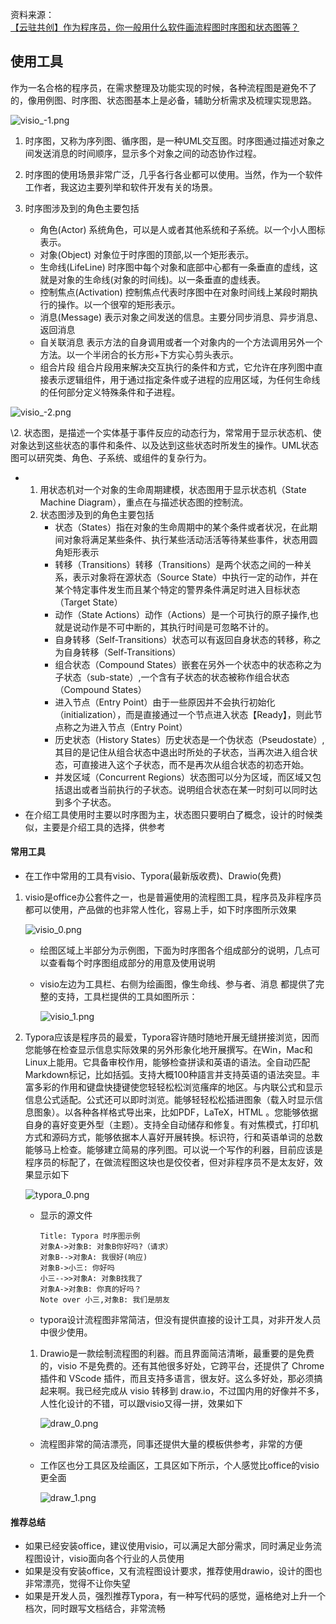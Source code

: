 资料来源：<br/>
[【云驻共创】作为程序员，你一般用什么软件画流程图时序图和状态图等？](https://bbs.huaweicloud.com/blogs/329422?utm_source=zhihu&utm_medium=bbs-ex&utm_campaign=other&utm_content=content)

## 使用工具

作为一名合格的程序员，在需求整理及功能实现的时候，各种流程图是避免不了的，像用例图、时序图、状态图基本上是必备，辅助分析需求及梳理实现思路。

![visio_-1.png](img/1643094830170098353.png)

1. 时序图，又称为序列图、循序图，是一种UML交互图。时序图通过描述对象之间发送消息的时间顺序，显示多个对象之间的动态协作过程。

1. 时序图的使用场景非常广泛，几乎各行各业都可以使用。当然，作为一个软件工作者，我这边主要列举和软件开发有关的场景。
2. 时序图涉及到的角色主要包括
   - 角色(Actor) 系统角色，可以是人或者其他系统和子系统。以一个小人图标表示。
   - 对象(Object) 对象位于时序图的顶部,以一个矩形表示。
   - 生命线(LifeLine) 时序图中每个对象和底部中心都有一条垂直的虚线，这就是对象的生命线(对象的时间线)。以一条垂直的虚线表。
   - 控制焦点(Activation) 控制焦点代表时序图中在对象时间线上某段时期执行的操作。以一个很窄的矩形表示。
   - 消息(Message) 表示对象之间发送的信息。主要分同步消息、异步消息、返回消息
   - 自关联消息 表示方法的自身调用或者一个对象内的一个方法调用另外一个方法。以一个半闭合的长方形+下方实心剪头表示。
   - 组合片段 组合片段用来解决交互执行的条件和方式，它允许在序列图中直接表示逻辑组件，用于通过指定条件或子进程的应用区域，为任何生命线的任何部分定义特殊条件和子进程。

![visio_-2.png](img/1643094849147007545.png)

\2. 状态图，是描述一个实体基于事件反应的动态行为，常常用于显示状态机、使对象达到这些状态的事件和条件、以及达到这些状态时所发生的操作。UML状态图可以研究类、角色、子系统、或组件的复杂行为。

- 1. 用状态机对一个对象的生命周期建模，状态图用于显示状态机（State Machine Diagram），重点在与描述状态图的控制流。
  2. 状态图涉及到的角色主要包括
     - 状态（States）指在对象的生命周期中的某个条件或者状况，在此期间对象将满足某些条件、执行某些活动活活等待某些事件，状态用圆角矩形表示
     - 转移（Transitions）转移（Transitions）是两个状态之间的一种关系，表示对象将在源状态（Source State）中执行一定的动作，并在某个特定事件发生而且某个特定的警界条件满足时进入目标状态（Target State）
     - 动作（State Actions）动作（Actions）是一个可执行的原子操作,也就是说动作是不可中断的，其执行时间是可忽略不计的。
     - 自身转移（Self-Transitions）状态可以有返回自身状态的转移，称之为自身转移（Self-Transitions）
     - 组合状态（Compound States）嵌套在另外一个状态中的状态称之为子状态（sub-state）,一个含有子状态的状态被称作组合状态（Compound States）
     - 进入节点（Entry Point）由于一些原因并不会执行初始化（initialization），而是直接通过一个节点进入状态【Ready】，则此节点称之为进入节点（Entry Point）
     - 历史状态（History States）历史状态是一个伪状态（Pseudostate）,其目的是记住从组合状态中退出时所处的子状态，当再次进入组合状态，可直接进入这个子状态，而不是再次从组合状态的初态开始。
     - 并发区域（Concurrent Regions）状态图可以分为区域，而区域又包括退出或者当前执行的子状态。说明组合状态在某一时刻可以同时达到多个子状态。
- 在介绍工具使用时主要以时序图为主，状态图只要明白了概念，设计的时候类似，主要是介绍工具的选择，供参考

#### **常用工具**

- 在工作中常用的工具有visio、Typora(最新版收费)、Drawio(免费)

1. visio是office办公套件之一，也是普遍使用的流程图工具，程序员及非程序员都可以使用，产品做的也非常人性化，容易上手，如下时序图所示效果

   

   ![visio_0.png](img/1643094880815063248.png)

   - 绘图区域上半部分为示例图，下面为时序图各个组成部分的说明，几点可以查看每个时序图组成部分的用意及使用说明

   - visio左边为工具栏、右侧为绘画图，像生命线、参与者、消息 都提供了完整的支持，工具栏提供的工具如图所示：

     

     ![visio_1.png](img/1643094901105003080.png)

2. Typora应该是程序员的最爱，Typora容许随时随地开展无缝拼接浏览，因而您能够在检查显示信息实际效果的另外形象化地开展撰写。在Win，Mac和Linux上能用。它具备审校作用，能够检查拼读和英语的语法。全自动匹配Markdown标记，比如括弧。支持大概100种語言并支持英语的语法突显。丰富多彩的作用和键盘快捷键使您轻轻松松浏览瘙痒的地区。与内联公式和显示信息公式适配。公式还可以即时浏览。能够轻轻松松插进图象（载入时显示信息图象）。以各种各样格式导出来，比如PDF，LaTeX，HTML 。您能够依据自身的喜好变更外型（主题）。支持全自动储存和修复。有对焦模式，打印机方式和源码方式，能够依据本人喜好开展转换。标识符，行和英语单词的总数能够马上检查。能够建立简易的序列图。可以说一个写作的利器，目前应该是程序员的标配了，在做流程图这块也是佼佼者，但对非程序员不是太友好，效果显示如下

   ![typora_0.png](img/1643094977405069294.png)

   - 显示的源文件

     ```
     Title: Typora 时序图示例
     对象A->对象B: 对象B你好吗?（请求）
     对象B-->对象A: 我很好(响应)
     对象B->小三: 你好吗
     小三-->>对象A: 对象B找我了
     对象A->对象B: 你真的好吗？
     Note over 小三,对象B: 我们是朋友
     ```

   - typora设计流程图非常简洁，但没有提供直接的设计工具，对非开发人员中很少使用。

   1. Drawio是一款绘制流程图的利器。而且界面简洁清晰，最重要的是免费的，visio 不是免费的。还有其他很多好处，它跨平台，还提供了 Chrome 插件和 VScode 插件，而且支持多语言，很友好。这么多好处，那必须搞起来啊。我已经完成从 visio 转移到 draw.io，不过国内用的好像并不多，人性化设计的不错，可以跟visio又得一拼，效果如下

      ![draw_0.png](img/1643095123345058577.png)

   - 流程图非常的简洁漂亮，同事还提供大量的模板供参考，非常的方便

   - 工作区也分工具区及绘画区，工具区如下所示，个人感觉比office的visio更全面

     ![draw_1.png](img/1643095157882093461.png)

#### **推荐总结**

- 如果已经安装office，建议使用visio，可以满足大部分需求，同时满足业务流程图设计，visio面向各个行业的人员使用
- 如果是没有安装office，又有流程图设计要求，推荐使用drawio，设计的图也非常漂亮，觉得不让你失望
- 如果是开发人员，强烈推荐Typora，有一种写代码的感觉，逼格绝对上升一个档次，同时跟写文档结合，非常流畅

